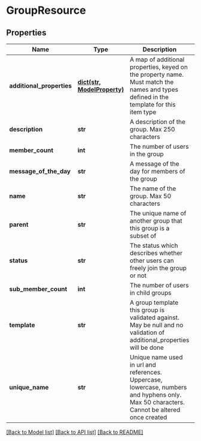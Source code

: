 # GroupResource

## Properties
Name | Type | Description | Notes
------------ | ------------- | ------------- | -------------
**additional_properties** | [**dict(str, ModelProperty)**](ModelProperty.md) | A map of additional properties, keyed on the property name.  Must match the names and types defined in the template for this item type | [optional] 
**description** | **str** | A description of the group. Max 250 characters | [optional] 
**member_count** | **int** | The number of users in the group | [optional] 
**message_of_the_day** | **str** | A message of the day for members of the group | [optional] 
**name** | **str** | The name of the group. Max 50 characters | 
**parent** | **str** | The unique name of another group that this group is a subset of | [optional] 
**status** | **str** | The status which describes whether other users can freely join the group or not | 
**sub_member_count** | **int** | The number of users in child groups | [optional] 
**template** | **str** | A group template this group is validated against. May be null and no validation of additional_properties will be done | [optional] 
**unique_name** | **str** | Unique name used in url and references. Uppercase, lowercase, numbers and hyphens only. Max 50 characters. Cannot be altered once created | 

[[Back to Model list]](../README.md#documentation-for-models) [[Back to API list]](../README.md#documentation-for-api-endpoints) [[Back to README]](../README.md)


